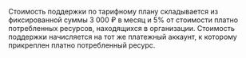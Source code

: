 Стоимость поддержки по тарифному плану складывается из фиксированной суммы 3 000 ₽ в месяц и 5% от стоимости платно потребленных ресурсов, находящихся в организации. Стоимость поддержки начисляется на тот же платежный аккаунт, к которому прикреплен платно потребленный ресурс.
